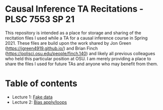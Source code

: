 # Causal Inference TA Recitations - PLSC 7553 SP 21
This repository is intended as a place for storage and sharing of the recitation files I used while a TA for a causal inference course in Spring 2021. These files are build upon the work shared by Jon Green (https://jgreen4919.github.io/) and Brian Finch (https://polisci.osu.edu/people/finch.140) and likely all previous colleagues who held this particular position at OSU. I am merely providing a place to share the files I used for future TAs and anyone who may benefit from them. 

# Table of contents
- Lecture 1: [Fake data](https://github.com/swagner1470/Causal-inference-TA-materials/blob/main/Recitation%20materials/Recitation%201%20-%20Fake%20data.md)
- Lecture 2: [Bias apply/loops](https://github.com/swagner1470/Causal-inference-TA-materials/blob/main/Recitation%20materials/Recitation%202-%20Bias%20apply%20loops.md)
